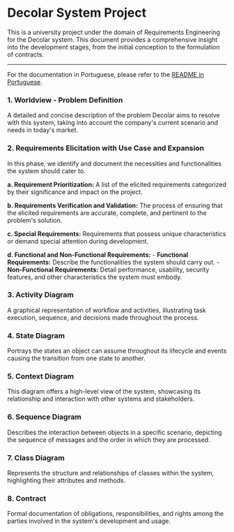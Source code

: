 # Decolar System Project

This is a university project under the domain of Requirements Engineering for the Decolar system. This document provides a comprehensive insight into the development stages, from the initial conception to the formulation of contracts.

--- 
For the documentation in Portuguese, please refer to the [README in Portuguese](./README.md).

### 1. Worldview - Problem Definition
A detailed and concise description of the problem Decolar aims to resolve with this system, taking into account the company's current scenario and needs in today's market.

### 2. Requirements Elicitation with Use Case and Expansion
In this phase, we identify and document the necessities and functionalities the system should cater to.

   **a. Requirement Prioritization:**
A list of the elicited requirements categorized by their significance and impact on the project.

   **b. Requirements Verification and Validation:**
The process of ensuring that the elicited requirements are accurate, complete, and pertinent to the problem's solution.

   **c. Special Requirements:**
Requirements that possess unique characteristics or demand special attention during development.

   **d. Functional and Non-Functional Requirements:**
    - **Functional Requirements:** Describe the functionalities the system should carry out.
    - **Non-Functional Requirements:** Detail performance, usability, security features, and other characteristics the system must embody.

### 3. Activity Diagram
A graphical representation of workflow and activities, illustrating task execution, sequence, and decisions made throughout the process.

### 4. State Diagram
Portrays the states an object can assume throughout its lifecycle and events causing the transition from one state to another.

### 5. Context Diagram
This diagram offers a high-level view of the system, showcasing its relationship and interaction with other systems and stakeholders.

### 6. Sequence Diagram
Describes the interaction between objects in a specific scenario, depicting the sequence of messages and the order in which they are processed.

### 7. Class Diagram
Represents the structure and relationships of classes within the system, highlighting their attributes and methods.

### 8. Contract
Formal documentation of obligations, responsibilities, and rights among the parties involved in the system's development and usage.
